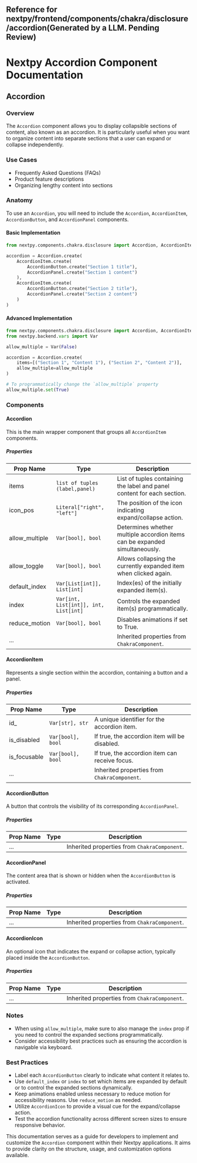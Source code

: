 ##  Reference for nextpy/frontend/components/chakra/disclosure/accordion(Generated by a LLM. Pending Review)

# Nextpy Accordion Component Documentation

## Accordion

### Overview

The `Accordion` component allows you to display collapsible sections of content, also known as an accordion. It is particularly useful when you want to organize content into separate sections that a user can expand or collapse independently.

### Use Cases

- Frequently Asked Questions (FAQs)
- Product feature descriptions
- Organizing lengthy content into sections

### Anatomy

To use an `Accordion`, you will need to include the `Accordion`, `AccordionItem`, `AccordionButton`, and `AccordionPanel` components.

#### Basic Implementation

```python
from nextpy.components.chakra.disclosure import Accordion, AccordionItem, AccordionButton, AccordionPanel

accordion = Accordion.create(
    AccordionItem.create(
        AccordionButton.create("Section 1 title"),
        AccordionPanel.create("Section 1 content")
    ),
    AccordionItem.create(
        AccordionButton.create("Section 2 title"),
        AccordionPanel.create("Section 2 content")
    )
)
```

#### Advanced Implementation

```python
from nextpy.components.chakra.disclosure import Accordion, AccordionItem, AccordionButton, AccordionPanel
from nextpy.backend.vars import Var

allow_multiple = Var(False)

accordion = Accordion.create(
    items=[("Section 1", "Content 1"), ("Section 2", "Content 2")],
    allow_multiple=allow_multiple
)

# To programmatically change the `allow_multiple` property
allow_multiple.set(True)
```

### Components

#### Accordion

This is the main wrapper component that groups all `AccordionItem` components.

##### Properties

| Prop Name       | Type                         | Description                                       |
|-----------------|------------------------------|---------------------------------------------------|
| items           | `list of tuples (label,panel)`| List of tuples containing the label and panel content for each section. |
| icon_pos        | `Literal["right", "left"]`  | The position of the icon indicating expand/collapse action. |
| allow_multiple  | `Var[bool], bool`            | Determines whether multiple accordion items can be expanded simultaneously. |
| allow_toggle    | `Var[bool], bool`            | Allows collapsing the currently expanded item when clicked again. |
| default_index   | `Var[List[int]], List[int]`  | Index(es) of the initially expanded item(s).     |
| index           | `Var[int, List[int]], int, List[int]` | Controls the expanded item(s) programmatically. |
| reduce_motion   | `Var[bool], bool`            | Disables animations if set to True.               |
| ...             |                              | Inherited properties from `ChakraComponent`.      |

#### AccordionItem

Represents a single section within the accordion, containing a button and a panel.

##### Properties

| Prop Name       | Type                         | Description                                       |
|-----------------|------------------------------|---------------------------------------------------|
| id_             | `Var[str], str`              | A unique identifier for the accordion item.       |
| is_disabled     | `Var[bool], bool`            | If true, the accordion item will be disabled.     |
| is_focusable    | `Var[bool], bool`            | If true, the accordion item can receive focus.    |
| ...             |                              | Inherited properties from `ChakraComponent`.      |

#### AccordionButton

A button that controls the visibility of its corresponding `AccordionPanel`.

##### Properties

| Prop Name       | Type                         | Description                                       |
|-----------------|------------------------------|---------------------------------------------------|
| ...             |                              | Inherited properties from `ChakraComponent`.      |

#### AccordionPanel

The content area that is shown or hidden when the `AccordionButton` is activated.

##### Properties

| Prop Name       | Type                         | Description                                       |
|-----------------|------------------------------|---------------------------------------------------|
| ...             |                              | Inherited properties from `ChakraComponent`.      |

#### AccordionIcon

An optional icon that indicates the expand or collapse action, typically placed inside the `AccordionButton`.

##### Properties

| Prop Name       | Type                         | Description                                       |
|-----------------|------------------------------|---------------------------------------------------|
| ...             |                              | Inherited properties from `ChakraComponent`.      |

### Notes

- When using `allow_multiple`, make sure to also manage the `index` prop if you need to control the expanded sections programmatically.
- Consider accessibility best practices such as ensuring the accordion is navigable via keyboard.

### Best Practices

- Label each `AccordionButton` clearly to indicate what content it relates to.
- Use `default_index` or `index` to set which items are expanded by default or to control the expanded sections dynamically.
- Keep animations enabled unless necessary to reduce motion for accessibility reasons. Use `reduce_motion` as needed.
- Utilize `AccordionIcon` to provide a visual cue for the expand/collapse action.
- Test the accordion functionality across different screen sizes to ensure responsive behavior.

This documentation serves as a guide for developers to implement and customize the `Accordion` component within their Nextpy applications. It aims to provide clarity on the structure, usage, and customization options available.